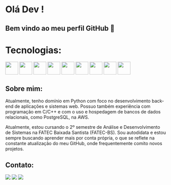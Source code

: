  # Olá Dev ! 
## Bem vindo ao meu perfil GitHub 👋

# Tecnologias:

<img src="https://cdn.jsdelivr.net/gh/devicons/devicon@latest/icons/python/python-original-wordmark.svg" width="40" height="40" /> <img src="https://cdn.jsdelivr.net/gh/devicons/devicon@latest/icons/flask/flask-original-wordmark.svg" width="40" height="40"/> <img src="https://cdn.jsdelivr.net/gh/devicons/devicon@latest/icons/c/c-original.svg" width="40" height="40" />  <img src="https://cdn.jsdelivr.net/gh/devicons/devicon@latest/icons/javascript/javascript-original.svg" width="40" height="40" /> <img src="https://cdn.jsdelivr.net/gh/devicons/devicon@latest/icons/postgresql/postgresql-original.svg" width="40" height="40" /> <img src="https://cdn.jsdelivr.net/gh/devicons/devicon@latest/icons/amazonwebservices/amazonwebservices-original-wordmark.svg"  width="40" height="40" /> <img src="https://cdn.jsdelivr.net/gh/devicons/devicon@latest/icons/git/git-original.svg" width="40" height="40" /> <img src="https://cdn.jsdelivr.net/gh/devicons/devicon@latest/icons/vscode/vscode-original.svg" width="40" height="40" /> <img src="https://cdn.jsdelivr.net/gh/devicons/devicon@latest/icons/visualstudio/visualstudio-original.svg" width="40" height="40" />
          
          
          
                                                                                                                                                          

## Sobre mim:

Atualmente, tenho domínio em Python com foco no desenvolvimento back-end de aplicações e sistemas web. Possuo também experiência com programação em C/C++ e com o uso e hospedagem de bancos de dados relacionais, como PostgreSQL, na AWS.

Atualmente, estou cursando o 2º semestre de Análise e Desenvolvimento de Sistemas na FATEC Baixada Santista (FATEC-BS). Sou autodidata e estou sempre buscando aprender mais por conta própria, o que se reflete na constante atualização do meu GitHub, onde frequentemente comito novos projetos.

## Contato:

<div>
<a href="https://www.instagram.com/pedro_quix/" target="_blank"><img loading="lazy" src="https://img.shields.io/badge/-Instagram-%23E4405F?style=for-the-badge&logo=instagram&logoColor=white" target="_blank"></a>
<a href = "mailto:pedrohenriquesilvaquixabeira@gmail.com"><img loading="lazy" src="https://img.shields.io/badge/Gmail-D14836?style=for-the-badge&logo=gmail&logoColor=white" target="_blank"></a>
<a href="https://www.linkedin.com/in/pedro-henrique-silva-quixabeira/" target="_blank"><img loading="lazy" src="https://img.shields.io/badge/-LinkedIn-%230077B5?style=for-the-badge&logo=linkedin&logoColor=white" target="_blank"></a>   
</div>

